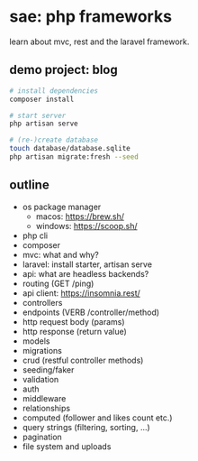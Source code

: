 # sae: php frameworks

learn about mvc, rest and the laravel framework.

## demo project: blog

```bash
# install dependencies
composer install
```

```bash
# start server
php artisan serve
```

```bash
# (re-)create database
touch database/database.sqlite
php artisan migrate:fresh --seed
```

## outline

- os package manager
    - macos: https://brew.sh/
    - windows: https://scoop.sh/
- php cli
- composer
- mvc: what and why?
- laravel: install starter, artisan serve
- api: what are headless backends?
- routing (GET /ping)
- api client: https://insomnia.rest/
- controllers
- endpoints (VERB /controller/method)
- http request body (params)
- http response (return value)
- models
- migrations
- crud (restful controller methods)
- seeding/faker
- validation
- auth
- middleware
- relationships
- computed (follower and likes count etc.)
- query strings (filtering, sorting, ...)
- pagination
- file system and uploads
